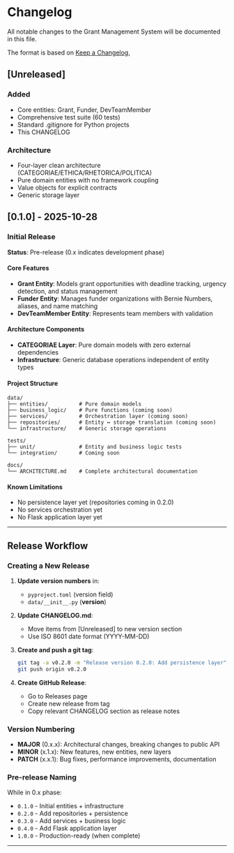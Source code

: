 # Changelog

All notable changes to the Grant Management System will be documented in this file.

The format is based on [Keep a Changelog](https://keepachangelog.com/en/1.0.0/),


## [Unreleased]

### Added
- Core entities: Grant, Funder, DevTeamMember
- Comprehensive test suite (60 tests)
- Standard .gitignore for Python projects
- This CHANGELOG

### Architecture
- Four-layer clean architecture (CATEGORIAE/ETHICA/RHETORICA/POLITICA)
- Pure domain entities with no framework coupling
- Value objects for explicit contracts
- Generic storage layer

## [0.1.0] - 2025-10-28

### Initial Release

**Status**: Pre-release (0.x indicates development phase)

#### Core Features
- **Grant Entity**: Models grant opportunities with deadline tracking, urgency detection, and status management
- **Funder Entity**: Manages funder organizations with Bernie Numbers, aliases, and name matching
- **DevTeamMember Entity**: Represents team members with validation

#### Architecture Components
- **CATEGORIAE Layer**: Pure domain models with zero external dependencies
- **Infrastructure**: Generic database operations independent of entity types

#### Project Structure
```
data/
├── entities/          # Pure domain models
├── business_logic/    # Pure functions (coming soon)
├── services/          # Orchestration layer (coming soon)
├── repositories/      # Entity ↔ storage translation (coming soon)
└── infrastructure/    # Generic storage operations

tests/
├── unit/              # Entity and business logic tests
└── integration/       # Coming soon

docs/
└── ARCHITECTURE.md    # Complete architectural documentation
```

#### Known Limitations
- No persistence layer yet (repositories coming in 0.2.0)
- No services orchestration yet
- No Flask application layer yet

---

## Release Workflow

### Creating a New Release

1. **Update version numbers** in:
   - `pyproject.toml` (version field)
   - `data/__init__.py` (__version__)

2. **Update CHANGELOG.md**:
   - Move items from [Unreleased] to new version section
   - Use ISO 8601 date format (YYYY-MM-DD)

3. **Create and push a git tag**:
   ```bash
   git tag -a v0.2.0 -m "Release version 0.2.0: Add persistence layer"
   git push origin v0.2.0
   ```

4. **Create GitHub Release**:
   - Go to Releases page
   - Create new release from tag
   - Copy relevant CHANGELOG section as release notes

### Version Numbering

- **MAJOR** (0.x.x): Architectural changes, breaking changes to public API
- **MINOR** (x.1.x): New features, new entities, new layers
- **PATCH** (x.x.1): Bug fixes, performance improvements, documentation

### Pre-release Naming

While in 0.x phase:
- `0.1.0` - Initial entities + infrastructure
- `0.2.0` - Add repositories + persistence
- `0.3.0` - Add services + business logic
- `0.4.0` - Add Flask application layer
- `1.0.0` - Production-ready (when complete)

---

